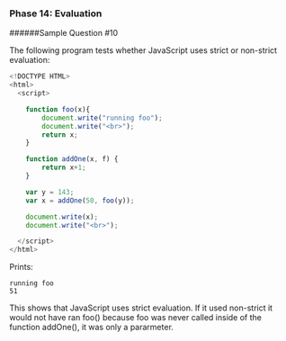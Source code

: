 ### Phase 14: Evaluation
######Sample Question #10

The following program tests whether JavaScript uses strict or non-strict 
evaluation:

```js
<!DOCTYPE HTML>
<html>
  <script>

    function foo(x){
        document.write("running foo");
        document.write("<br>");
        return x;
    }

    function addOne(x, f) {
        return x+1;
    }

    var y = 143;
    var x = addOne(50, foo(y));

    document.write(x);
    document.write("<br>");

  </script>
</html>

```

Prints:

	running foo
	51

This shows that JavaScript uses strict evaluation. If it used non-strict it would not have ran foo() because foo was never called inside of the function addOne(), it was only a pararmeter. 